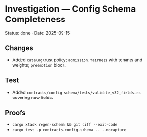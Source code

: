 # Investigation — Config Schema Completeness

Status: done · Date: 2025-09-15

## Changes

- Added `catalog` trust policy; `admission.fairness` with tenants and weights; `preemption` block.

## Test

- Added `contracts/config-schema/tests/validate_v32_fields.rs` covering new fields.

## Proofs

- `cargo xtask regen-schema && git diff --exit-code`
- `cargo test -p contracts-config-schema -- --nocapture`
